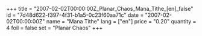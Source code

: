 +++
title = "2007-02-02T00:00:00Z_Planar_Chaos_Mana_Tithe_[en]_false"
id = "7d48d622-f397-4f31-b1a5-0c23f60aa71c"
date = "2007-02-02T00:00:00Z"
name = "Mana Tithe"
lang = ["en"]
price = "0.20"
quantity = 4
foil = false
set = "Planar Chaos"
+++
